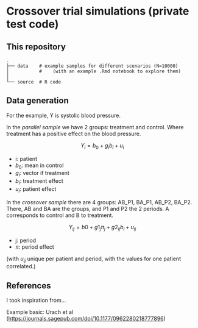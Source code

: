 # Crossover trial simulations (private test code)

## This repository

```
.
├── data    # example samples for different scenarios (N=10000)
│           #    (with an example .Rmd notebook to explore them)
│   
└── source  # R code
```

## Data generation
For the example, Y is systolic blood pressure.

In the *parallel sample* we have 2 groups: treatment and control. Where treatment 
has a positive effect on the blood pressure.

$$
Y_i = b_0 + g_ib_i + u_i
$$

- i: patient
- $b_0$: mean in control
- $g_i$: vector if treatment
- $b_i$: treatment effect
- $u_i$: patient effect 

In the *crossover sample* there are 4 groups: AB_P1, BA_P1, AB_P2, BA_P2. 
There, AB and BA are the groups, and P1 and P2 the 2 periods. A corresponds to control
and B to treatment.

$$
Y_{ij} = b0 + g1_j\pi_j + g2_{ij}b_i + u_{ij}
$$

- j: period
- $\pi$: period effect

(with $u_{ij}$ unique per patient and period, with the values for one patient correlated.)


## References
I took inspiration from...

Example basic: Urach et al (https://journals.sagepub.com/doi/10.1177/0962280218777896)






